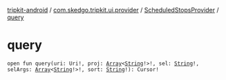 [tripkit-android](../../index.md) / [com.skedgo.tripkit.ui.provider](../index.md) / [ScheduledStopsProvider](index.md) / [query](./query.md)

# query

`open fun query(uri: Uri!, proj: `[`Array`](https://kotlinlang.org/api/latest/jvm/stdlib/kotlin/-array/index.html)`<`[`String`](https://kotlinlang.org/api/latest/jvm/stdlib/kotlin/-string/index.html)`!>!, sel: `[`String`](https://kotlinlang.org/api/latest/jvm/stdlib/kotlin/-string/index.html)`!, selArgs: `[`Array`](https://kotlinlang.org/api/latest/jvm/stdlib/kotlin/-array/index.html)`<`[`String`](https://kotlinlang.org/api/latest/jvm/stdlib/kotlin/-string/index.html)`!>!, sort: `[`String`](https://kotlinlang.org/api/latest/jvm/stdlib/kotlin/-string/index.html)`!): Cursor!`